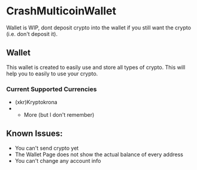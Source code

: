 # CrashMulticoinWallet
Wallet is WIP, dont deposit crypto into the wallet if you still want the crypto (i.e. don't deposit it).
## Wallet
This wallet is created to easily use and store all types of crypto.
This will help you to easily to use your crypto.
### Current Supported Currencies
- (xkr)Kryptokrona
- - More (but I don't remember)
## Known Issues:
- You can't send crypto yet
- The Wallet Page does not show the actual balance of every address
- You can't change any account info
